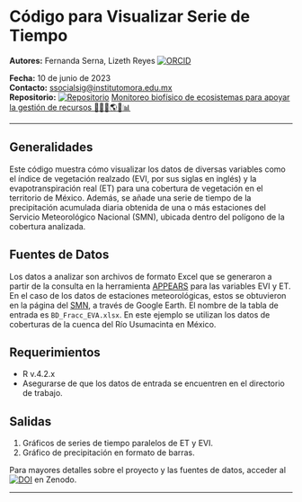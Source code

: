 # Código para Visualizar Serie de Tiempo

**Autores:** Fernanda Serna, Lizeth Reyes [![ORCID](https://img.shields.io/badge/ORCID-0000--0002--1825--0097-green.svg)](https://orcid.org/0009-0004-2110-4877)

**Fecha:** 10 de junio de 2023  
**Contacto:** ssocialsig@institutomora.edu.mx  
**Repositorio:** [![Repositorio](https://img.shields.io/badge/GitHub-Repo-blue.svg)](https://github.com/LizethMReyes/monitoreo-biofisico-ecosistemas?tab=readme-ov-file) [Monitoreo biofísico de ecosistemas para apoyar la gestión de recursos 🌱🌞🦎🌎📑📊](https://github.com/LizethMReyes/monitoreo-biofisico-ecosistemas?tab=readme-ov-file)

---

## Generalidades
Este código muestra cómo visualizar los datos de diversas variables como el índice de vegetación realzado (EVI, por sus siglas en inglés) y la evapotranspiración real (ET) para una cobertura de vegetación en el territorio de México. Además, se añade una serie de tiempo de la precipitación acumulada diaria obtenida de una o más estaciones del Servicio Meteorológico Nacional (SMN), ubicada dentro del polígono de la cobertura analizada.

## Fuentes de Datos
Los datos a analizar son archivos de formato Excel que se generaron a partir de la consulta en la herramienta [APPEARS](https://appeears.earthdatacloud.nasa.gov/) para las variables EVI y ET. En el caso de los datos de estaciones meteorológicas, estos se obtuvieron en la página del [SMN](https://smn.conagua.gob.mx/es/climatologia/informacion-climatologica/informacion-estadistica-climatologica), a través de Google Earth. El nombre de la tabla de entrada es `BD_Fracc_EVA.xlsx`. En este ejemplo se utilizan los datos de coberturas de la cuenca del Río Usumacinta en México.

## Requerimientos
- R v.4.2.x
- Asegurarse de que los datos de entrada se encuentren en el directorio de trabajo.

## Salidas
1. Gráficos de series de tiempo paralelos de ET y EVI.
2. Gráfico de precipitación en formato de barras.

Para mayores detalles sobre el proyecto y las fuentes de datos, acceder al [![DOI](https://zenodo.org/badge/DOI/10.5281/zenodo.13984409.svg)](https://doi.org/10.5281/zenodo.13984409)
 en Zenodo.

---
